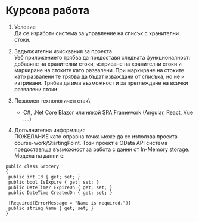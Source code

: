 # Курсова работа

1.	Условие\
Да се изработи система за управление на списък с хранителни стоки.

2.	Задължителни изисквания за проекта\
Уеб приложението трябва да предоставя следната функционалност: добавяне на хранителни стоки, изтриване на хранителни стоки и маркиране на стоките като развалени. При маркиране на стоките като развалени те трябва да бъдат изваждани от списъка, но не и изтривани. Трябва да има възможност и за преглеждане на всички развалени стоки.

3.	Позволен технологичен стак\
    *	C#, .Net Core Blazor или някой SPA Framework (Angular, React, Vue ....)

4.	Допълнителна информация\
ПОЖЕЛАНИЕ като оправна точка може да се използва проекта course-work/StartingPoint. Този проект e OData API система предоставяща възможност за работа с данни от In-Memory storage. Модела на данни е:
```
public class Grocery
{
 public int Id { get; set; }
 public bool IsExpire { get; set; }
 public DateTime? ExpireOn { get; set; }
 public DateTime CreatedOn { get; set; }

 [Required(ErrorMessage = "Name is required.")]
 public string Name { get; set; }
}
```
